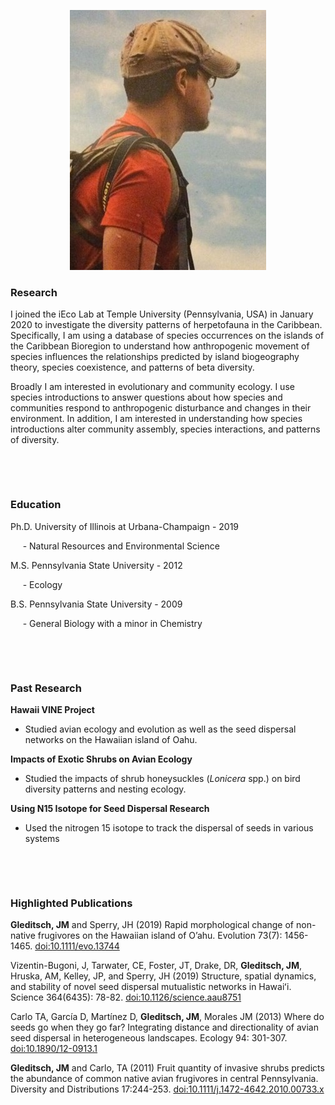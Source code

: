 <p align="center">
  <img src="ME_small.jpg">
</p>


### Research
I joined the iEco Lab at Temple University (Pennsylvania, USA) in January 2020 to investigate the diversity patterns of herpetofauna in the Caribbean. Specifically, I am using a database of species occurrences on the islands of the Caribbean Bioregion to understand how anthropogenic movement of species influences the relationships predicted by island biogeography theory, species coexistence, and patterns of beta diversity.

Broadly I am interested in evolutionary and community ecology. I use species introductions to answer questions about how species and communities respond to anthropogenic disturbance and changes in their environment. In addition, I am interested in understanding how species introductions alter community assembly, species interactions, and patterns of diversity.


&nbsp;&nbsp;&nbsp;&nbsp;&nbsp;


&nbsp;&nbsp;&nbsp;&nbsp;&nbsp;


### Education
Ph.D. University of Illinois at Urbana-Champaign - 2019




&nbsp;&nbsp;&nbsp;&nbsp;&nbsp;- Natural Resources and Environmental Science




M.S. Pennsylvania State University - 2012




&nbsp;&nbsp;&nbsp;&nbsp;&nbsp;- Ecology



B.S. Pennsylvania State University - 2009




&nbsp;&nbsp;&nbsp;&nbsp;&nbsp;- General Biology with a minor in Chemistry


&nbsp;&nbsp;&nbsp;&nbsp;&nbsp;


&nbsp;&nbsp;&nbsp;&nbsp;&nbsp;


### Past Research
**Hawaii VINE Project** 
  - Studied avian ecology and evolution as well as the seed dispersal networks on the Hawaiian island of Oahu.

**Impacts of Exotic Shrubs on Avian Ecology** 
  - Studied the impacts of shrub honeysuckles (_Lonicera_ spp.) on bird diversity patterns and nesting ecology.

**Using N15 Isotope for Seed Dispersal Research** 
  - Used the nitrogen 15 isotope to track the dispersal of seeds in various systems


&nbsp;&nbsp;&nbsp;&nbsp;&nbsp;


&nbsp;&nbsp;&nbsp;&nbsp;&nbsp;


### Highlighted Publications
**Gleditsch, JM** and Sperry, JH (2019) Rapid morphological change of non-native frugivores on the Hawaiian island of O’ahu. Evolution 73(7): 1456-1465. [doi:10.1111/evo.13744](https://doi.org/10.1111/evo.13744)


Vizentin-Bugoni, J, Tarwater, CE, Foster, JT, Drake, DR, **Gleditsch, JM**, Hruska, AM, Kelley, JP, and Sperry, JH (2019) Structure, spatial dynamics, and stability of novel seed dispersal mutualistic networks in Hawaiʻi. Science 364(6435): 78-82. [doi:10.1126/science.aau8751](https://doi.org/10.1126/science.aau8751)


Carlo TA, García D, Martínez D, **Gleditsch, JM**, Morales JM (2013) Where do seeds go when they go far? Integrating distance and directionality of avian seed dispersal in heterogeneous landscapes. Ecology 94: 301-307. [doi:10.1890/12-0913.1](https://doi.org/10.1890/12-0913.1)


**Gleditsch, JM** and Carlo, TA (2011) Fruit quantity of invasive shrubs predicts the abundance of common native avian frugivores in central Pennsylvania. Diversity and Distributions 17:244-253. [doi:10.1111/j.1472-4642.2010.00733.x](https://doi.org/10.1111/j.1472-4642.2010.00733.x)



&nbsp;&nbsp;&nbsp;&nbsp;&nbsp;


&nbsp;&nbsp;&nbsp;&nbsp;&nbsp;



